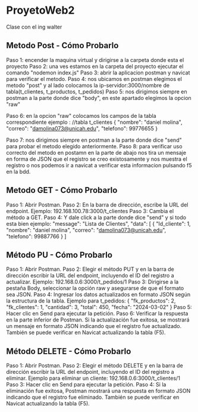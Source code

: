 # ProyetoWeb2
Clase con el ing walter

## Metodo Post - Cómo Probarlo
Paso 1: encender la maquina virtual y dirigirse a la carpeta donde esta el proyecto
Paso 2: una ves estamos en la carpeta del proyecto ejecutar el comando "nodemon index.js"
Paso 3: abrir la aplicacion postman y navicat para verificar el metodo.
Paso 4: nos ubicamos en postman elegimos el metodo "post" y al lado colocamos la ip-servidor:3000/nombre de tabla(t_clientes, t_productos, t_pedidos)
Paso 5: nos dirigimos siempre en postman a la parte donde dice "body", en este apartado elegimos la opcion "raw"

Paso 6: en la opcion "raw" colocamos los campos de la tabla correspondiente ejemplo : 
//tabla t_clientes
{
    "nombre": "daniel molina",
    "correo": "damolina073@unicah.edu",
    "telefono": 99776655
}

Paso 7: nos dirigimos siempre en postman a la parte donde dice "send" para probar el metodo elegido anteriormente.
Paso 8: para verificar uso correcto del metodo en postamn en la parte de abajo nos tira un mensaje en forma de JSON que el registro se creo existosamente y nos muestra el registro
o nos podemos ir a navicat a verificar esta informacion pulsando f5 en la bdd.

## Metodo GET - Cómo Probarlo
Paso 1: Abrir Postman.
Paso 2: En la barra de dirección, escribe la URL del endpoint. Ejemplo: 192.168.100.78:3000/t_clientes
Paso 3: Cambia el método a GET.
Paso 4: Y dale click a la parte donde dice "send" y si todo esta bien ejemplo:
 "message": "Lista de Clientes",
    "data": [
        {
            "Id_cliente": 1,
            "nombre": "daniel molina",
            "correo": "damolina073@unicah.edu",
            "telefono": 99887766
        }
    ]

## Método PU - Cómo Probarlo
Paso 1: Abrir Postman.
Paso 2: Elegir el método PUT y en la barra de dirección escribir la URL del endpoint, incluyendo el ID del registro a actualizar.
Ejemplo: 192.168.0.6:3000/t_pedidos/1
Paso 3: Dirigirse a la pestaña Body, seleccionar la opción raw y asegurarse de que el formato sea JSON.
Paso 4: Ingresar los datos actualizados en formato JSON según la estructura de la tabla.
Ejemplo para t_pedidos:
{
    "fk_productos": 2,
    "fk_clientes": 1,
    "cantidad": 3,
    "total": 450,
    "fecha": "2024-03-02"
}
Paso 5: Hacer clic en Send para ejecutar la petición.
Paso 6: Verificar la respuesta en la parte inferior de Postman. Si la actualización fue exitosa, se mostrará un mensaje en formato JSON indicando que el registro fue actualizado. También se puede verificar en Navicat actualizando la tabla (F5).

## Método DELETE - Cómo Probarlo
Paso 1: Abrir Postman.
Paso 2: Elegir el método DELETE y en la barra de dirección escribir la URL del endpoint, incluyendo el ID del registro a eliminar.
Ejemplo para eliminar un cliente: 192.168.0.6:3000/t_clientes/1
Paso 3: Hacer clic en Send para ejecutar la petición.
Paso 4: Si la eliminación fue exitosa, Postman mostrará una respuesta en formato JSON indicando que el registro fue eliminado. También se puede verificar en Navicat actualizando la tabla (F5).

